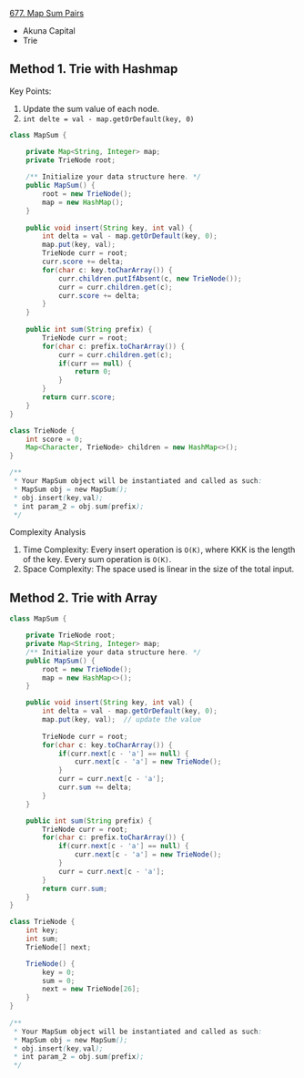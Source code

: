 [677. Map Sum Pairs](https://leetcode.com/problems/map-sum-pairs/)

* Akuna Capital
* Trie


## Method 1. Trie with Hashmap
Key Points:
1. Update the sum value of each node.
2. `int delte = val - map.getOrDefault(key, 0)`
```java
class MapSum {

    private Map<String, Integer> map;
    private TrieNode root;
    
    /** Initialize your data structure here. */
    public MapSum() {
        root = new TrieNode();
        map = new HashMap();
    }
    
    public void insert(String key, int val) {
        int delta = val - map.getOrDefault(key, 0);
        map.put(key, val);
        TrieNode curr = root;
        curr.score += delta;
        for(char c: key.toCharArray()) {
            curr.children.putIfAbsent(c, new TrieNode());
            curr = curr.children.get(c);
            curr.score += delta;
        }
    }
    
    public int sum(String prefix) {
        TrieNode curr = root;
        for(char c: prefix.toCharArray()) {
            curr = curr.children.get(c);
            if(curr == null) {
                return 0;
            }
        }
        return curr.score;
    }
}

class TrieNode {
    int score = 0;
    Map<Character, TrieNode> children = new HashMap<>();
}

/**
 * Your MapSum object will be instantiated and called as such:
 * MapSum obj = new MapSum();
 * obj.insert(key,val);
 * int param_2 = obj.sum(prefix);
 */
```
Complexity Analysis
1. Time Complexity: Every insert operation is `O(K)`, where KKK is the length of the key. Every sum operation is `O(K)`.
2. Space Complexity: The space used is linear in the size of the total input.


## Method 2. Trie with Array
```java
class MapSum {

    private TrieNode root;
    private Map<String, Integer> map;
    /** Initialize your data structure here. */
    public MapSum() {
        root = new TrieNode();
        map = new HashMap<>();
    }

    public void insert(String key, int val) {
        int delta = val - map.getOrDefault(key, 0);
        map.put(key, val);  // update the value
        
        TrieNode curr = root;
        for(char c: key.toCharArray()) {
            if(curr.next[c - 'a'] == null) {
                curr.next[c - 'a'] = new TrieNode();
            }
            curr = curr.next[c - 'a'];
            curr.sum += delta;
        }
    }

    public int sum(String prefix) {
        TrieNode curr = root;
        for(char c: prefix.toCharArray()) {
            if(curr.next[c - 'a'] == null) {
                curr.next[c - 'a'] = new TrieNode();
            }
            curr = curr.next[c - 'a'];
        }
        return curr.sum;
    }
}

class TrieNode {
    int key;
    int sum;
    TrieNode[] next;

    TrieNode() {
        key = 0;
        sum = 0;
        next = new TrieNode[26];
    }
}
    
/**
 * Your MapSum object will be instantiated and called as such:
 * MapSum obj = new MapSum();
 * obj.insert(key,val);
 * int param_2 = obj.sum(prefix);
 */
```